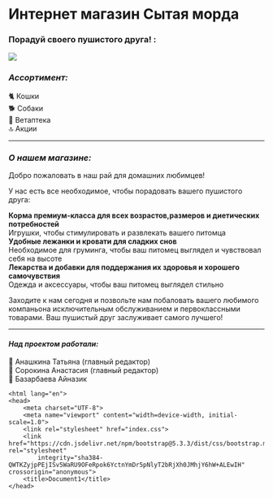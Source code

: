 # **Интернет магазин Сытая морда**
### Порадуй своего пушистого друга! :
<img src="https://github.com/git07tany/kotopes_shop/assets/171018352/07c1a954-2a9a-4239-9990-7e3139907f48">

### *Ассортимент:*

🐈 Кошки    
🐕 Собаки    
🏥 Ветаптека    
🔝 Акции    
___
### *О нашем магазине:*    
Добро пожаловать в наш рай для домашних любимцев!   

У нас есть все необходимое, чтобы порадовать вашего пушистого друга:  

**Корма премиум-класса для всех возрастов,размеров и диетических потребностей**    
Игрушки, чтобы стимулировать и развлекать вашего питомца    
**Удобные лежанки и кровати для сладких снов**    
Необходимое для груминга, чтобы ваш питомец выглядел и чувствовал себя на высоте    
**Лекарства и добавки для поддержания их здоровья и хорошего самочувствия**    
Одежда и аксессуары, чтобы ваш питомец выглядел стильно    

Заходите к нам сегодня и позвольте нам побаловать вашего любимого компаньона исключительным обслуживанием и первоклассными товарами. Ваш пушистый друг заслуживает самого лучшего!
___

#### *Над проектом работали:*
👸 Анашкина Татьяна (главный редактор)        
👧 Сорокина Анастасия (главный редактор)          
👧 Базарбаева Айназик    


``` 
<html lang="en">
<head>
    <meta charset="UTF-8">
    <meta name="viewport" content="width=device-width, initial-scale=1.0">
    <link rel="stylesheet" href="index.css">
    <link href="https://cdn.jsdelivr.net/npm/bootstrap@5.3.3/dist/css/bootstrap.min.css" rel="stylesheet"
        integrity="sha384-QWTKZyjpPEjISv5WaRU9OFeRpok6YctnYmDr5pNlyT2bRjXh0JMhjY6hW+ALEwIH" crossorigin="anonymous">
    <title>Document1</title>
</head>
```
